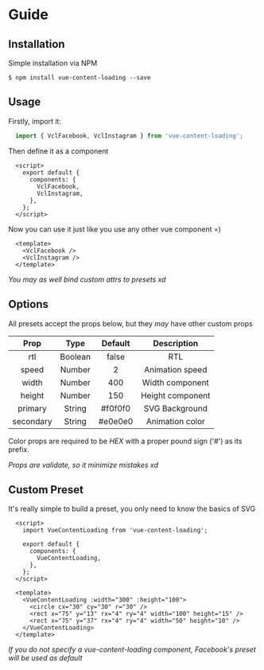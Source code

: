 # Guide

## Installation

Simple installation via NPM

``$ npm install vue-content-loading --save``

## Usage

Firstly, import it:

```javascript
  import { VclFacebook, VclInstagram } from 'vue-content-loading';
```

Then define it as a component

```vue
  <script>
    export default {
      components: {
        VclFacebook,
        VclInstagram,
      },
    };
  </script>
```

Now you can use it just like you use any other vue component =)

```vue
  <template>
    <VclFacebook />
    <VclInstagram />
  </template>
```

*You may as well bind custom attrs to presets xd*

## Options

All presets accept the props below, but they *may* have other custom props

| Prop      | Type    | Default | Description      |
|:---------:|:-------:|:-------:|:----------------:|
| rtl       | Boolean | false   | RTL              |
| speed     | Number  | 2       | Animation speed  |
| width     | Number  | 400     | Width component  |
| height    | Number  | 150     | Height component |
| primary   | String  | #f0f0f0 | SVG Background   |
| secondary | String  | #e0e0e0 | Animation color  |

Color props are required to be *HEX* with a proper pound sign ('#') as its prefix.

*Props are validate, so it minimize mistakes xd*

## Custom Preset

It's really simple to build a preset, you only need to know the basics of SVG

```vue
  <script>
    import VueContentLoading from 'vue-content-loading';

    export default {
      components: {
        VueContentLoading,
      },
    };
  </script>

  <template>
    <VueContentLoading :width="300" :height="100">
      <circle cx="30" cy="30" r="30" />
      <rect x="75" y="13" rx="4" ry="4" width="100" height="15" />
      <rect x="75" y="37" rx="4" ry="4" width="50" height="10" />
    </VueContentLoading>
  </template>
```

*If you do not specify a vue-content-loading component, Facebook's preset will be used as default*

